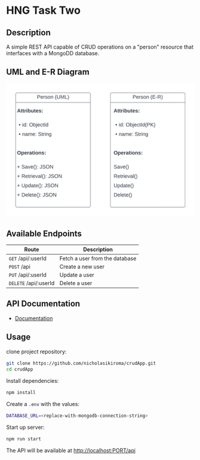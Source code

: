 # HNG Task Two

## Description

A simple REST API capable of CRUD operations on a "person" resource that interfaces with a MongoDD database.

## UML and E-R Diagram

![ULM and E-R Diagram](./UML.png)

## Available Endpoints

| Route | Description |
| --- | ----------- |
| `GET` /api/:userId | Fetch a user from the database |
| `POST` /api | Create a new user |
| `PUT` /api/:userId | Update a user |
| `DELETE` /api/:userId | Delete a user |

## API Documentation

- [Documentation](./DOCUMENTATION.md)

## Usage

clone project repository:

```bash
git clone https://github.com/nicholasikiroma/crudApp.git
cd crudApp
```

Install dependencies:

```bash
npm install
```

Create a `.env` with the values:

```bash
DATABASE_URL=<replace-with-mongodb-connection-string>
```

Start up server:

```bash
npm run start
```

The API will be available at <http://localhost:PORT/api>
